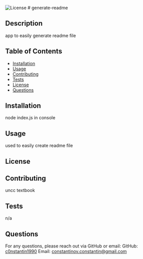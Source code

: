 
  ![License](https://img.shields.io/badge/License--blue.svg) # generate-readme
  
  ## Description
  app to easily generate readme file

  ## Table of Contents
  - [Installation](#installation)
  - [Usage](#usage)
  - [Contributing](#contributing)
  - [Tests](#tests)
  - [License](#license)
  - [Questions](#questions)
  
  ## Installation
  node index.js in console
  
  ## Usage
  used to easily create readme file

  ## License
  
  
  ## Contributing
  uncc textbook
  
  ## Tests
  n/a
  
  
  ## Questions
  For any questions, please reach out via GitHub or email:
  GitHub: [c0nstantin1990](https://github.com/c0nstantin1990)
  Email: constantinov.constantin@gmail.com

